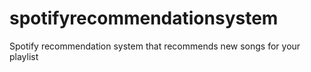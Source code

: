 # spotifyrecommendationsystem
Spotify recommendation system that recommends new songs for your playlist
